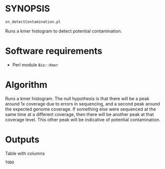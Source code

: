 # SYNOPSIS

`sn_detectContamination.pl`

Runs a kmer histogram to detect potential contamination.

# Software requirements

* Perl module `Bio::Kmer`

# Algorithm

Runs a kmer histogram. The null hypothesis is that there will be
a peak around 1x coverage due to errors in sequencing, and a
second peak around the expected genome coverage. If something
else were sequenced at the same time at a different coverage,
then there will be another peak at that coverage level.
This other peak will be indicative of potential contamination.

# Outputs

Table with columns

`TODO`

